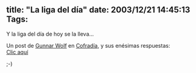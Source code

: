 title: "La liga del día"
date: 2003/12/21 14:45:13
Tags: 
---
<p>Y la liga del día de hoy se la lleva&#8230;</p>

<p>Un post de <a href="http://web.archive.org/web/20040128181544/http://www.gwolf.cx/">Gunnar Wolf</a> en <a href="http://web.archive.org/web/20040128181544/http://www.cofradia.org/">Cofradía</a>, y sus enésimas respuestas:<br/><a href="http://web.archive.org/web/20040128181544/http://cofradia.org/modules.php?name=News&amp;file=article&amp;sid=7399&amp;mode=&amp;order=0&amp;thold=0">Clic aquí</a></p>

<p>;-)</p>
